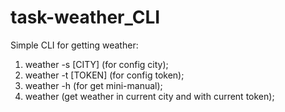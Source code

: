 # task-weather_CLI
Simple CLI for getting weather:
  1. weather -s [CITY] (for config city);
  2. weather -t [TOKEN] (for config token);
  3. weather -h (for get mini-manual);
  4. weather (get weather in current city and with current token);
